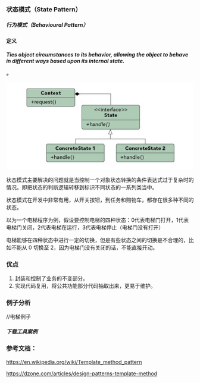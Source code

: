 ### 状态模式（State Pattern）

##### 行为模式（Behavioural Pattern）

#### 定义

***Ties object circumstances to its behavior, allowing the object to behave in different ways based upon its internal state.***

***。***

![State Pattern UML](../images/state_pattern.png)

状态模式主要解决的问题就是当控制一个对象状态转换的条件表达式过于复杂时的情况。即把状态的判断逻辑转移到标识不同状态的一系列类当中。

状态模式在开发中非常有用，从开关按钮，到任务和购物车，都存在很多种不同的状态。

以为一个电梯程序为例，假设要控制电梯的四种状态：0代表电梯门打开，1代表电梯门关闭，2代表电梯在运行，3代表电梯停止（电梯门没有打开）

电梯能够在四种状态中进行一定的切换，但是有些状态之间的切换是不合理的，比如不能从 0 切换至 2，因为电梯门没有关闭的话，不能直接开动。

### 优点
1. 封装和控制了业务的不变部分。
2. 实现代码复用，将公共功能部分代码抽取出来，更易于维护。

### 例子分析

//电梯例子

##### 下载工具案例

### 参考文档：

https://en.wikipedia.org/wiki/Template_method_pattern

https://dzone.com/articles/design-patterns-template-method